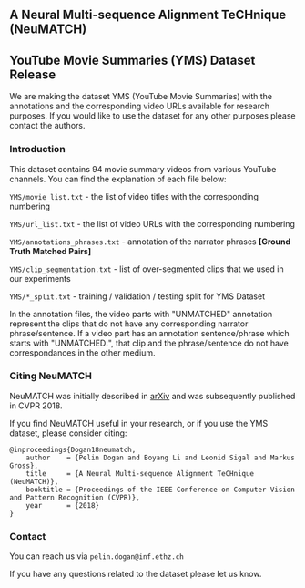 A Neural Multi-sequence Alignment TeCHnique (NeuMATCH)
---------------------------------------------------------------------------
YouTube Movie Summaries (YMS) Dataset Release
---------------------------------------------------------------------------

We are making the dataset YMS (YouTube Movie Summaries) with the annotations and the corresponding video URLs available for research
purposes. If you would like to use the dataset for any other purposes please contact the authors.

### Introduction
This dataset contains 94 movie summary videos from various YouTube channels. You can find the explanation of each file below:

`YMS/movie_list.txt` - the list of video titles with the corresponding numbering

`YMS/url_list.txt` - the list of video URLs with the corresponding numbering

`YMS/annotations_phrases.txt` - annotation of the narrator phrases **[Ground Truth Matched Pairs]**

`YMS/clip_segmentation.txt` - list of over-segmented clips that we used in our experiments

`YMS/*_split.txt` - training / validation / testing split for YMS Dataset

In the annotation files, the video parts with "UNMATCHED" annotation represent the clips that do not have any corresponding narrator phrase/sentence. If a video part has an annotation sentence/phrase which starts with "UNMATCHED:", that clip and the phrase/sentence do not have correspondances in the other medium. 

### Citing NeuMATCH

NeuMATCH was initially described in [arXiv](https://arxiv.org/abs/1803.00057) and was subsequently published in CVPR 2018.

If you find NeuMATCH useful in your research, or if you use the YMS dataset, please consider citing:

    @inproceedings{Dogan18neumatch,
        author    = {Pelin Dogan and Boyang Li and Leonid Sigal and Markus Gross},
        title     = {A Neural Multi-sequence Alignment TeCHnique (NeuMATCH)},
        booktitle = {Proceedings of the IEEE Conference on Computer Vision and Pattern Recognition (CVPR)},
        year      = {2018}
    }

### Contact
You can reach us via `pelin.dogan@inf.ethz.ch`

If you have any questions related to the dataset please let us know.
